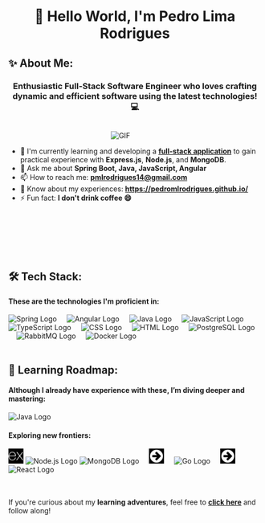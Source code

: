 <h1 align="center">👋 Hello World, I'm Pedro Lima Rodrigues</h1>

## ✨ About Me:
<h3 align="center">Enthusiastic Full-Stack Software Engineer who loves crafting dynamic and efficient software using the latest technologies! 💻</h3>
<br>

<img align="right" margin-bottom="500px" width="300px" alt="GIF" src="https://github.com/Anmol-Baranwal/Cool-GIFs-For-GitHub/assets/74038190/9d0fd0c4-5c7f-4122-b884-64a1e1685d2d">

<br>

- 🌱 I'm currently learning and developing a <a href="https://github.com/pedromlrodrigues/mise-en-stack"><b>full-stack application</b></a> to gain practical experience with **Express.js**, **Node.js**, and **MongoDB**.
- 💬 Ask me about **Spring Boot, Java, JavaScript, Angular**
- 📫 How to reach me: **pmlrodrigues14@gmail.com**
- 📄 Know about my experiences: **https://pedromlrodrigues.github.io/**
- ⚡ Fun fact: **I don't drink coffee 😄**

<br>
<br>
<br>
<br>
<br>

## 🛠️ Tech Stack:
#### These are the technologies I'm proficient in:
<div align="left">
  <img src="https://cdn.jsdelivr.net/gh/devicons/devicon/icons/spring/spring-original.svg" height="30" alt="Spring Logo"  />
  <img width="12" />
  <img src="https://cdn.jsdelivr.net/gh/devicons/devicon/icons/angular/angular-original.svg" height="30" alt="Angular Logo"  />
  <img width="12" />
  <img src="https://cdn.jsdelivr.net/gh/devicons/devicon/icons/java/java-original.svg" height="30" alt="Java Logo"  />
  <img width="12" />
  <img src="https://cdn.jsdelivr.net/gh/devicons/devicon/icons/javascript/javascript-original.svg" height="30" alt="JavaScript Logo"  />
  <img width="12" />
  <img src="https://cdn.jsdelivr.net/gh/devicons/devicon/icons/typescript/typescript-original.svg" height="30" alt="TypeScript Logo"  />
  <img width="12" />
  <img src="https://cdn.jsdelivr.net/gh/devicons/devicon/icons/css3/css3-original.svg" height="30" alt="CSS Logo"  />
  <img width="12" />
  <img src="https://cdn.jsdelivr.net/gh/devicons/devicon/icons/html5/html5-original.svg" height="30" alt="HTML Logo"  />
  <img width="12" />
  <img src="https://cdn.jsdelivr.net/gh/devicons/devicon/icons/postgresql/postgresql-original.svg" height="30" alt="PostgreSQL Logo"  />
  <img width="12" />
  <img src="https://cdn.jsdelivr.net/gh/devicons/devicon/icons/rabbitmq/rabbitmq-original.svg" height="30" alt="RabbitMQ Logo"  />
  <img width="12" />
  <img src="https://cdn.jsdelivr.net/gh/devicons/devicon/icons/docker/docker-original.svg" height="30" alt="Docker Logo"  />
  <img width="12" />
</div>
<br>

## 🚀 Learning Roadmap:
#### Although I already have experience with these, I’m diving deeper and mastering:
<div align="left">
  <img src="https://cdn.jsdelivr.net/gh/devicons/devicon/icons/java/java-original.svg" height="30" alt="Java Logo"  />
  <img width="12" />
</div>

#### Exploring new frontiers:
<div align="left">
  <img src="svg/express-original.svg" height="30" alt="Express Logo" />
  <img src="https://cdn.jsdelivr.net/gh/devicons/devicon/icons/nodejs/nodejs-original.svg" height="30" alt="Node.js Logo"  />
  <img src="https://cdn.jsdelivr.net/gh/devicons/devicon/icons/mongodb/mongodb-original.svg" height="30" alt="MongoDB Logo"  />
  <img width="12" />
  <img src="svg/arrow-circle-right.svg" height="30" alt="Right Arrow Logo" />
  <img width="12" />
  <img src="https://cdn.jsdelivr.net/gh/devicons/devicon/icons/go/go-original.svg" height="30" alt="Go Logo"  />
  <img width="12" />
  <img src="svg/arrow-circle-right.svg" height="30" alt="Right Arrow Logo" />
  <img width="12" />
  <img src="https://cdn.jsdelivr.net/gh/devicons/devicon/icons/react/react-original.svg" height="30" alt="React Logo"  />
  <img width="12" />
</div>
<br>
<br>
<p>If you're curious about my <b>learning adventures</b>, feel free to <a href="https://github.com/pedromlrodrigues/learning"><b>click here</b></a> and follow along!</p>

